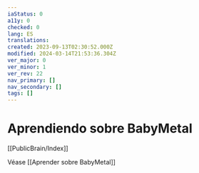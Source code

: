 ```yaml
---
iaStatus: 0
a11y: 0
checked: 0
lang: ES
translations: 
created: 2023-09-13T02:30:52.000Z
modified: 2024-03-14T21:53:36.304Z
ver_major: 0
ver_minor: 1
ver_rev: 22
nav_primary: []
nav_secondary: []
tags: []
---
```

# Aprendiendo sobre BabyMetal

[[PublicBrain/Index]]

Véase [[Aprender sobre BabyMetal]]
